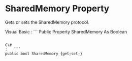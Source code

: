 <!-- loio3c10f4a66c5f101492f58cfe6b51d3ce -->

# SharedMemory Property

Gets or sets the SharedMemory protocol.



Visual Basic
:   ```
Public Property SharedMemory As Boolean
```

C\#
:   ```
public bool SharedMemory {get;set;}
```

